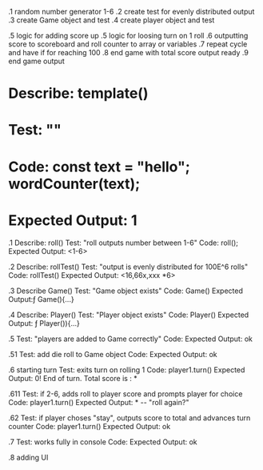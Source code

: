 .1 random number generator 1-6
.2 create test for evenly distributed output
.3  create Game object and test
.4 create player object and test
 
.5 logic for adding score up
.5 logic for loosing turn on 1 roll
.6 outputting score to scoreboard and roll counter to array or variables 
.7 repeat cycle and have if for reaching 100
.8 end game with total score output ready
.9 end game output


# Describe: template()
# Test: ""
# Code: const text = "hello"; wordCounter(text);
# Expected Output: 1

.1 Describe: roll()
Test: "roll outputs number between 1-6"
Code: roll();
Expected Output: <1-6>

.2 Describe: rollTest()
Test: "output is evenly distributed for 100E^6 rolls"
Code: rollTest()
Expected Output: <16,66x,xxx *6>

.3 Describe Game()
Test: "Game object exists"
Code: Game()
Expected Output:ƒ Game(){...}

.4 Describe: Player()
Test: "Player object exists"
Code: Player()
Expected Output: ƒ Player()){...}

.5 
Test: "players are added to Game correctly"
Code:
Expected Output: ok

.51 
Test: add die roll to Game object
Code:
Expected Output: ok

.6 starting turn
Test: exits turn on rolling 1
Code: player1.turn()
Expected Output: 0! End of turn. Total score is : *

.611
Test: if 2-6, adds roll to player score and prompts player for choice
Code: player1.turn()
Expected Output: * -- "roll again?"

.62
Test: if player choses "stay", outputs score to total and advances turn counter
Code: player1.turn()
Expected Output: ok

.7
Test: works fully in console
Code:
Expected Output: ok

.8 adding UI





